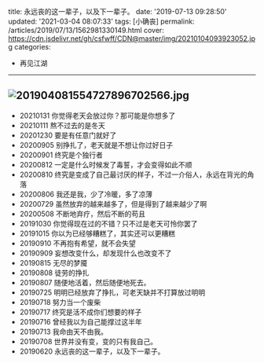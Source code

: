 title: 永远丧的这一辈子，以及下一辈子。
date: '2019-07-13 09:28:50'
updated: '2021-03-04 08:07:33'
tags: [小确丧]
permalink: /articles/2019/07/13/1562981330149.html
cover: https://cdn.jsdelivr.net/gh/csfwff/CDN@master/img/20210104093923052.jpg
categories: 
- 再见江湖

---
![201904081554727896702566.jpg](https://cdn.jsdelivr.net/gh/csfwff/CDN@master/img/20210104093923052.jpg)
----------------------------

- 20210131
  你觉得老天会放过你？那可能是你想多了
- 20210111
  熬不过去的是冬天
- 20201230
  要是有任意门就好了
- 20200905
  别挣扎了，老天就是不想让你过好日子
- 20200901
  终究是个独行者
- 20200812
  一定是什么时候发了毒誓，才会变得如此不顺
- 20200810
  终究是变成了自己最讨厌的样子，不过一介俗人，永远在背光的角落
- 20200806
  我还是我，少了冷暖，多了凉薄
- 20200729
  虽然放弃的越来越多了，但是得到了越来越少了啊
- 20200508
  不断地弃疗，然后不断的苟且
- 20191030
  你觉得现在过的不错？只不过是老天可怜你罢了
- 20191015
  你以为已经够糟糕了，其实还可以更糟糕
- 20190910
  不再抱有希望，就不会失望
- 20190909
  妄想改变什么，却发现什么也改变不了
- 20190815
  无尽的梦魇
- 20190808
  徒劳的挣扎
- 20190807
  随便地活着，然后随便地死去。
- 20190725
  明明已经放弃了挣扎，可老天缺并不打算放过明明
- 20190718
  努力当一个废柴
- 20190717
  终究是活不成你们想要的样子
- 20190716
  曾经我以为自己能撑过这半年
- 20190713
  我命由天不由我。
- 20190708
  世界并没有变，变的只有我自己。
- 20190620
  永远丧的这一辈子，以及下一辈子。

